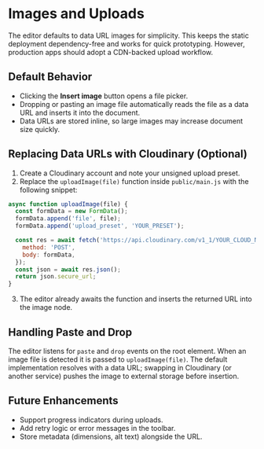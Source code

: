 # Images and Uploads

The editor defaults to data URL images for simplicity. This keeps the static deployment dependency-free and works for quick prototyping. However, production apps should adopt a CDN-backed upload workflow.

## Default Behavior

- Clicking the **Insert image** button opens a file picker.
- Dropping or pasting an image file automatically reads the file as a data URL and inserts it into the document.
- Data URLs are stored inline, so large images may increase document size quickly.

## Replacing Data URLs with Cloudinary (Optional)

1. Create a Cloudinary account and note your unsigned upload preset.
2. Replace the `uploadImage(file)` function inside `public/main.js` with the following snippet:

```js
async function uploadImage(file) {
  const formData = new FormData();
  formData.append('file', file);
  formData.append('upload_preset', 'YOUR_PRESET');

  const res = await fetch('https://api.cloudinary.com/v1_1/YOUR_CLOUD_NAME/image/upload', {
    method: 'POST',
    body: formData,
  });
  const json = await res.json();
  return json.secure_url;
}
```

3. The editor already awaits the function and inserts the returned URL into the image node.

## Handling Paste and Drop

The editor listens for `paste` and `drop` events on the root element. When an image file is detected it is passed to `uploadImage(file)`. The default implementation resolves with a data URL; swapping in Cloudinary (or another service) pushes the image to external storage before insertion.

## Future Enhancements

- Support progress indicators during uploads.
- Add retry logic or error messages in the toolbar.
- Store metadata (dimensions, alt text) alongside the URL.

